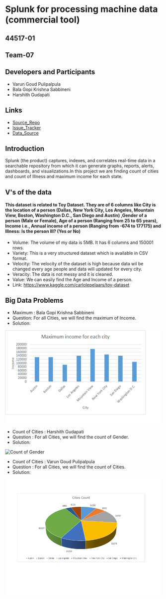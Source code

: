 # Splunk for processing machine data (commercial tool)
## 44517-01
## Team-07
## Developers and Participants
- Varun Goud Pulipalpula<br/>
- Bala Gopi Krishna Sabbineni<br/>
- Harshith Gudapati
## Links
- [Source_Repo](https://varungoud2930.github.io/Splunk/)<br/>
- [Issue_Tracker](https://github.com/varungoud2930/Splunk/issues)<br/>
- [Data_Source](https://www.kaggle.com/carlolepelaars/toy-dataset)
## Introduction
Splunk (the product) captures, indexes, and correlates real-time data in a searchable repository from which it can generate graphs, reports, alerts, dashboards, and visualizations.In this project we are finding count of cities and count of Illness and maximum income for each state.
## V's of the data
#### This dataset is related to Toy Dataset. They are of 6 columns like City is the location of a person (Dallas, New York City, Los Angeles, Mountain View, Boston, Washington D.C., San Diego and Austin) ,Gender of a person (Male or Female), Age of a person (Ranging from 25 to 65 years), Income i.e., Annual income of a person (Ranging from -674 to 177175) and Illness: Is the person Ill? (Yes or No)
- Volume: The volume of my data is 5MB. It has 6 columns and 150001 rows. <br/>
- Variety: This is a very structured dataset which is available in CSV format. <br/>
- Velocity: The velocity of the dataset is high because data wil be changed every age people and data will updated for every city. <br/>
- Veracity: The data is not messy and it is cleaned.<br/>
- Value: We can easily find the Age and Income of a person.<br/>
- Link: https://www.kaggle.com/carlolepelaars/toy-dataset
## Big Data Problems

- Maximum : Bala Gopi Krishna Sabbineni
- Question: For all Cities, we will find the maximum of Income.
- Solution: 

![Maximum Income](https://github.com/varungoud2930/Splunk/blob/master/Income%20-%20maximum%20for%20each%20city/Maximum_Income_graph.png)

- Count of Cities : Harshith Gudapati
- Question : For all Cities, we will find the count of Gender.<br/>
- Solution: 

![Count of Gender](https://github.com/varungoud2930/Splunk/blob/master/Gender-count/count_gender.png)

- Count of Cities : Varun Goud Pulipalpula
- Question : For all Cities, we will find the count of Cities.<br/>
- Solution: 

![Count of Cities](https://github.com/varungoud2930/Splunk/blob/master/Cities-%20count/count_of_cities.png)

